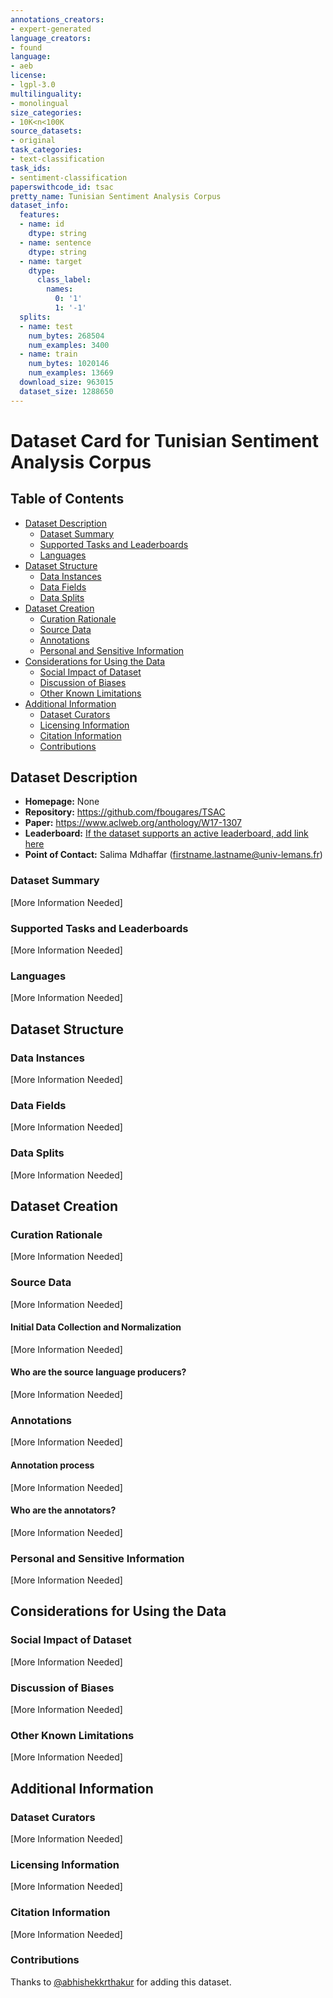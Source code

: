 ```yaml
---
annotations_creators:
- expert-generated
language_creators:
- found
language:
- aeb
license:
- lgpl-3.0
multilinguality:
- monolingual
size_categories:
- 10K<n<100K
source_datasets:
- original
task_categories:
- text-classification
task_ids:
- sentiment-classification
paperswithcode_id: tsac
pretty_name: Tunisian Sentiment Analysis Corpus
dataset_info:
  features:
  - name: id
    dtype: string
  - name: sentence
    dtype: string
  - name: target
    dtype:
      class_label:
        names:
          0: '1'
          1: '-1'
  splits:
  - name: test
    num_bytes: 268504
    num_examples: 3400
  - name: train
    num_bytes: 1020146
    num_examples: 13669
  download_size: 963015
  dataset_size: 1288650
---
```


# Dataset Card for Tunisian Sentiment Analysis Corpus

## Table of Contents
- [Dataset Description](#dataset-description)
  - [Dataset Summary](#dataset-summary)
  - [Supported Tasks and Leaderboards](#supported-tasks-and-leaderboards)
  - [Languages](#languages)
- [Dataset Structure](#dataset-structure)
  - [Data Instances](#data-instances)
  - [Data Fields](#data-fields)
  - [Data Splits](#data-splits)
- [Dataset Creation](#dataset-creation)
  - [Curation Rationale](#curation-rationale)
  - [Source Data](#source-data)
  - [Annotations](#annotations)
  - [Personal and Sensitive Information](#personal-and-sensitive-information)
- [Considerations for Using the Data](#considerations-for-using-the-data)
  - [Social Impact of Dataset](#social-impact-of-dataset)
  - [Discussion of Biases](#discussion-of-biases)
  - [Other Known Limitations](#other-known-limitations)
- [Additional Information](#additional-information)
  - [Dataset Curators](#dataset-curators)
  - [Licensing Information](#licensing-information)
  - [Citation Information](#citation-information)
  - [Contributions](#contributions)

## Dataset Description

- **Homepage:** None
- **Repository:** https://github.com/fbougares/TSAC
- **Paper:** https://www.aclweb.org/anthology/W17-1307
- **Leaderboard:** [If the dataset supports an active leaderboard, add link here]()
- **Point of Contact:** Salima Mdhaffar (firstname.lastname@univ-lemans.fr)

### Dataset Summary

[More Information Needed]

### Supported Tasks and Leaderboards

[More Information Needed]

### Languages

[More Information Needed]

## Dataset Structure

### Data Instances

[More Information Needed]

### Data Fields

[More Information Needed]

### Data Splits

[More Information Needed]
## Dataset Creation

### Curation Rationale

[More Information Needed]

### Source Data

[More Information Needed]

#### Initial Data Collection and Normalization

[More Information Needed]

#### Who are the source language producers?

[More Information Needed]

### Annotations

[More Information Needed]

#### Annotation process

[More Information Needed]

#### Who are the annotators?

[More Information Needed]

### Personal and Sensitive Information

[More Information Needed]

## Considerations for Using the Data

### Social Impact of Dataset

[More Information Needed]

### Discussion of Biases

[More Information Needed]

### Other Known Limitations

[More Information Needed]

## Additional Information

### Dataset Curators

[More Information Needed]

### Licensing Information

[More Information Needed]

### Citation Information

[More Information Needed]
### Contributions

Thanks to [@abhishekkrthakur](https://github.com/abhishekkrthakur) for adding this dataset.